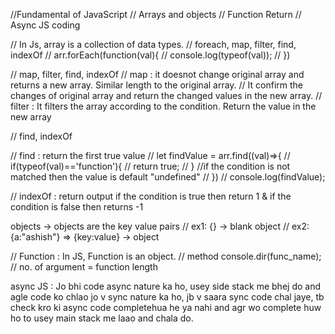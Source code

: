//Fundamental of JavaScript
// Arrays and objects
// Function Return
// Async JS coding


// In Js, array is a collection of data types.
// foreach, map, filter, find, indexOf
// arr.forEach(function(val){
//    console.log(typeof(val));
// })

// map, filter, find, indexOf
// map : it doesnot change original array and returns a new array. Similar length to the original array.
// It confirm the changes of original array and return the changed values in the new array.
// filter : It filters the array according to the condition. Return the value in the new array

// find, indexOf

// find : return the first true value
// let findValue = arr.find((val)=>{
//     if(typeof(val)=='function'){
//         return true;
    // } //if the condition is not matched then the value is default "undefined"
// })
// console.log(findValue);

// indexOf : return output if the condition is true then return 1 &  if the condition is false then returns -1


objects -> objects are the key value pairs
// ex1: {} -> blank object
// ex2: {a:"ashish"} => {key:value} -> object


// Function : In JS, Function is an object.
//  method console.dir(func_name);
// no. of argument = function length



async JS :
Jo bhi code async nature ka ho, usey side stack me bhej do and agle code ko chlao jo v sync nature ka ho, jb v saara sync code chal jaye, tb check kro ki async code completehua he ya nahi and agr wo complete huw ho to usey main stack me laao and chala do.